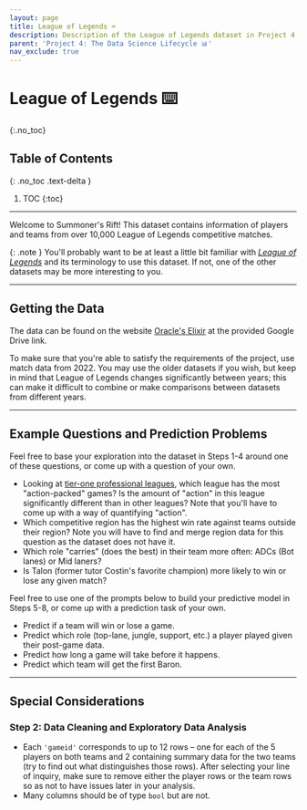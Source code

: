 ```yaml
---
layout: page
title: League of Legends ⌨️
description: Description of the League of Legends dataset in Project 4.
parent: 'Project 4: The Data Science Lifecycle 📊'
nav_exclude: true
---
```


# League of Legends ⌨️
{:.no_toc}

## Table of Contents
{: .no_toc .text-delta }

1. TOC
{:toc}

---

Welcome to Summoner's Rift! This dataset contains information of players and teams from over 10,000 League of Legends competitive matches.

{: .note }
You'll probably want to be at least a little bit familiar with [*League of Legends*](https://en.wikipedia.org/wiki/League_of_Legends) and its terminology to use this dataset. If not, one of the other datasets may be more interesting to you.

---

## Getting the Data

The data can be found on the website [Oracle's Elixir](https://oracleselixir.com/tools/downloads) at the provided Google Drive link.

To make sure that you're able to satisfy the requirements of the project, use match data from 2022. You may use the older datasets if you wish, but keep in mind that League of Legends changes significantly between years; this can make it difficult to combine or make comparisons between datasets from different years.

---

## Example Questions and Prediction Problems

Feel free to base your exploration into the dataset in Steps 1-4 around one of these questions, or come up with a question of your own.

- Looking at [tier-one professional leagues](https://en.wikipedia.org/wiki/List_of_League_of_Legends_leagues_and_tournaments), which league has the most "action-packed" games? Is the amount of "action" in this league significantly different than in other leagues? Note that you'll have to come up with a way of quantifying "action".
- Which competitive region has the highest win rate against teams outside their region? Note you will have to find and merge region data for this question as the dataset does not have it.
- Which role "carries" (does the best) in their team more often: ADCs (Bot lanes) or Mid laners?
- Is Talon (former tutor Costin's favorite champion) more likely to win or lose any given match?

Feel free to use one of the prompts below to build your predictive model in Steps 5-8, or come up with a prediction task of your own.

* Predict if a team will win or lose a game.
* Predict which role (top-lane, jungle, support, etc.) a player played given their post-game data.
* Predict how long a game will take before it happens.
* Predict which team will get the first Baron.

---

## Special Considerations

### Step 2: Data Cleaning and Exploratory Data Analysis

- Each `'gameid'` corresponds to up to 12 rows – one for each of the 5 players on both teams and 2 containing summary data for the two teams (try to find out what distinguishes those rows). After selecting your line of inquiry, make sure to remove either the player rows or the team rows so as not to have issues later in your analysis.
- Many columns should be of type `bool` but are not.
